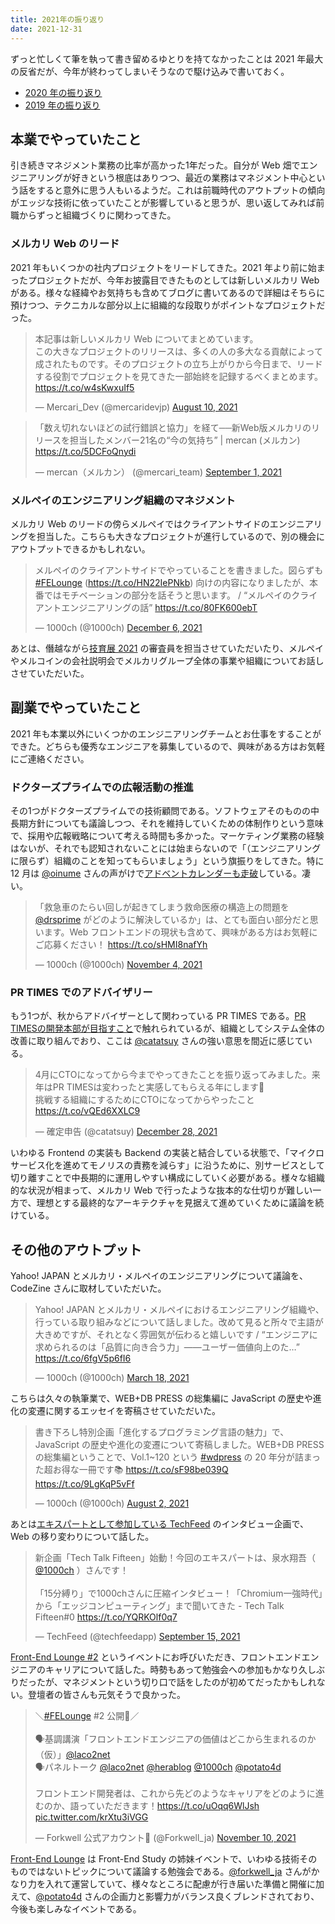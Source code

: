 ```yaml
---
title: 2021年の振り返り
date: 2021-12-31
---
```


ずっと忙しくて筆を執って書き留めるゆとりを持てなかったことは 2021 年最大の反省だが、今年が終わってしまいそうなので駆け込みで書いておく。

- [2020 年の振り返り](/posts/2020/look-back-over-2020.html)
- [2019 年の振り返り](/posts/2019/look-back-over-2019.html)

## 本業でやっていたこと

引き続きマネジメント業務の比率が高かった1年だった。自分が Web 畑でエンジニアリングが好きという根底はありつつ、最近の業務はマネジメント中心という話をすると意外に思う人もいるようだ。これは前職時代のアウトプットの傾向がエッジな技術に依っていたことが影響していると思うが、思い返してみれば前職からずっと組織づくりに関わってきた。

### メルカリ Web のリード

2021 年もいくつかの社内プロジェクトをリードしてきた。2021 年より前に始まったプロジェクトだが、今年お披露目できたものとしては新しいメルカリ Web がある。様々な経緯やお気持ちも含めてブログに書いてあるので詳細はそちらに預けつつ、テクニカルな部分以上に組織的な段取りがポイントなプロジェクトだった。

<blockquote class="twitter-tweet"><p lang="ja" dir="ltr">本記事は新しいメルカリ Web についてまとめています。<br>この大きなプロジェクトのリリースは、多くの人の多大なる貢献によって成されたものです。そのプロジェクトの立ち上がりから今日まで、リードする役割でプロジェクトを見てきた一部始終を記録するべくまとめます。<a href="https://t.co/w4sKwxuIf5">https://t.co/w4sKwxuIf5</a></p>&mdash; Mercari_Dev (@mercaridevjp) <a href="https://twitter.com/mercaridevjp/status/1425007919930646532?ref_src=twsrc%5Etfw">August 10, 2021</a></blockquote>

<blockquote class="twitter-tweet"><p lang="ja" dir="ltr">「数え切れないほどの試行錯誤と協力」を経て──新Web版メルカリのリリースを担当したメンバー21名の“今の気持ち” | mercan (メルカン) <a href="https://t.co/5DCFoQnydi">https://t.co/5DCFoQnydi</a></p>&mdash; mercan（メルカン） (@mercari_team) <a href="https://twitter.com/mercari_team/status/1433203016207765508?ref_src=twsrc%5Etfw">September 1, 2021</a></blockquote>

### メルペイのエンジニアリング組織のマネジメント

メルカリ Web のリードの傍らメルペイではクライアントサイドのエンジニアリングを担当した。こちらも大きなプロジェクトが進行しているので、別の機会にアウトプットできるかもしれない。

<blockquote class="twitter-tweet"><p lang="ja" dir="ltr">メルペイのクライアントサイドでやっていることを書きました。図らずも <a href="https://twitter.com/hashtag/FELounge?src=hash&amp;ref_src=twsrc%5Etfw">#FELounge</a> (<a href="https://t.co/HN22IePNkb">https://t.co/HN22IePNkb</a>) 向けの内容になりましたが、本番ではモチベーションの部分を話そうと思います。 / “メルペイのクライアントエンジニアリングの話” <a href="https://t.co/80FK600ebT">https://t.co/80FK600ebT</a></p>&mdash; 1000ch (@1000ch) <a href="https://twitter.com/1000ch/status/1467680316592914432?ref_src=twsrc%5Etfw">December 6, 2021</a></blockquote>

あとは、僭越ながら[技育展 2021](https://talent.supporterz.jp/geekten/2021/) の審査員を担当させていただいたり、メルペイやメルコインの会社説明会でメルカリグループ全体の事業や組織についてお話しさせていただいた。

## 副業でやっていたこと

2021 年も本業以外にいくつかのエンジニアリングチームとお仕事をすることができた。どちらも優秀なエンジニアを募集しているので、興味がある方はお気軽にご連絡ください。

### ドクターズプライムでの広報活動の推進

その1つがドクターズプライムでの技術顧問である。ソフトウェアそのものの中長期方針についても議論しつつ、それを維持していくための体制作りという意味で、採用や広報戦略について考える時間も多かった。マーケティング業務の経験はないが、それでも認知されないことには始まらないので「（エンジニアリングに限らず）組織のことを知ってもらいましょう」という旗振りをしてきた。特に 12 月は [@oinume](https://twitter.com/oinume) さんの声がけで[アドベントカレンダーも走破](https://blog.drsprime.com/entry/20211228)している。凄い。

<blockquote class="twitter-tweet"><p lang="ja" dir="ltr">「救急車のたらい回しが起きてしまう救命医療の構造上の問題を <a href="https://twitter.com/drsprime?ref_src=twsrc%5Etfw">@drsprime</a> がどのように解決しているか」は、とても面白い部分だと思います。Web フロントエンドの現状も含めて、興味がある方はお気軽にご応募ください！ <a href="https://t.co/sHMI8nafYh">https://t.co/sHMI8nafYh</a></p>&mdash; 1000ch (@1000ch) <a href="https://twitter.com/1000ch/status/1456080213499002886?ref_src=twsrc%5Etfw">November 4, 2021</a></blockquote>

### PR TIMES でのアドバイザリー

もう1つが、秋からアドバイザーとして関わっている PR TIMES である。[PR TIMESの開発本部が目指すこと](https://developers.prtimes.jp/2021/04/23/goals_dev_div/)で触れられているが、組織としてシステム全体の改善に取り組んでおり、ここは [@catatsuy](https://twitter.com/catatsuy) さんの強い意思を間近に感じている。

<blockquote class="twitter-tweet"><p lang="ja" dir="ltr">4月にCTOになってから今までやってきたことを振り返ってみました。来年はPR TIMESは変わったと実感してもらえる年にします🤣<br>挑戦する組織にするためにCTOになってからやったこと <a href="https://t.co/vQEd6XXLC9">https://t.co/vQEd6XXLC9</a></p>&mdash; 確定申告 (@catatsuy) <a href="https://twitter.com/catatsuy/status/1475642178227810305?ref_src=twsrc%5Etfw">December 28, 2021</a></blockquote>

いわゆる Frontend の実装も Backend の実装と結合している状態で、「マイクロサービス化を進めてモノリスの責務を減らす」に沿うために、別サービスとして切り離すことで中長期的に運用しやすい構成にしていく必要がある。様々な組織的な状況が相まって、メルカリ Web で行ったような抜本的な仕切りが難しい一方で、理想とする最終的なアーキテクチャを見据えて進めていくために議論を続けている。

## その他のアウトプット

Yahoo! JAPAN とメルカリ・メルペイのエンジニアリングについて議論を、CodeZine さんに取材していただいた。

<blockquote class="twitter-tweet"><p lang="ja" dir="ltr">Yahoo! JAPAN とメルカリ・メルペイにおけるエンジニアリング組織や、行っている取り組みなどについて話しました。改めて見ると所々で主語が大きめですが、それとなく雰囲気が伝わると嬉しいです / “エンジニアに求められるのは「品質に向き合う力」――ユーザー価値向上のた…” <a href="https://t.co/6fgV5p6fI6">https://t.co/6fgV5p6fI6</a></p>&mdash; 1000ch (@1000ch) <a href="https://twitter.com/1000ch/status/1372408517689180160?ref_src=twsrc%5Etfw">March 18, 2021</a></blockquote>

こちらは久々の執筆業で、WEB+DB PRESS の総集編に JavaScript の歴史や進化の変遷に関するエッセイを寄稿させていただいた。

<blockquote class="twitter-tweet"><p lang="ja" dir="ltr">書き下ろし特別企画「進化するプログラミング言語の魅力」で、JavaScript の歴史や進化の変遷について寄稿しました。WEB+DB PRESS の総集編ということで、Vol.1~120 という <a href="https://twitter.com/hashtag/wdpress?src=hash&amp;ref_src=twsrc%5Etfw">#wdpress</a> の 20 年分が詰まった超お得な一冊です📚 <a href="https://t.co/sF98be039Q">https://t.co/sF98be039Q</a> <a href="https://t.co/9LgKqP5vFf">https://t.co/9LgKqP5vFf</a></p>&mdash; 1000ch (@1000ch) <a href="https://twitter.com/1000ch/status/1422026776641896449?ref_src=twsrc%5Etfw">August 2, 2021</a></blockquote>

あとは[エキスパートとして参加している TechFeed](https://techfeed.io/people/@1000ch) のインタビュー企画で、Web の移り変わりについて話した。

<blockquote class="twitter-tweet"><p lang="ja" dir="ltr">新企画「Tech Talk Fifteen」始動！今回のエキスパートは、泉水翔吾（ <a href="https://twitter.com/1000ch?ref_src=twsrc%5Etfw">@1000ch</a> ）さんです！<br><br>「15分縛り」で1000chさんに圧縮インタビュー！「Chromium一強時代」から「エッジコンピューティング」まで聞いてきた - Tech Talk Fifteen#0 <a href="https://t.co/YQRKOlf0q7">https://t.co/YQRKOlf0q7</a></p>&mdash; TechFeed (@techfeedapp) <a href="https://twitter.com/techfeedapp/status/1437994941020467201?ref_src=twsrc%5Etfw">September 15, 2021</a></blockquote>

[Front-End Lounge #2](https://forkwell.connpass.com/event/230632/) というイベントにお呼びいただき、フロントエンドエンジニアのキャリアについて話した。時勢もあって勉強会への参加もかなり久しぶりだったが、マネジメントという切り口で話をしたのが初めてだったかもしれない。登壇者の皆さんも元気そうで良かった。

<blockquote class="twitter-tweet"><p lang="ja" dir="ltr">＼<a href="https://twitter.com/hashtag/FELounge?src=hash&amp;ref_src=twsrc%5Etfw">#FELounge</a> #2 公開🎉／<br><br>🗣基調講演「フロントエンドエンジニアの価値はどこから生まれるのか（仮）」<a href="https://twitter.com/laco2net?ref_src=twsrc%5Etfw">@laco2net</a><br>🗣パネルトーク <a href="https://twitter.com/laco2net?ref_src=twsrc%5Etfw">@laco2net</a> <a href="https://twitter.com/herablog?ref_src=twsrc%5Etfw">@herablog</a> <a href="https://twitter.com/1000ch?ref_src=twsrc%5Etfw">@1000ch</a> <a href="https://twitter.com/potato4d?ref_src=twsrc%5Etfw">@potato4d</a><br><br>フロントエンド開発者は、これから先どのようなキャリアをどのように進むのか、語っていただきます！<a href="https://t.co/uOqq6WlJsh">https://t.co/uOqq6WlJsh</a> <a href="https://t.co/krXtu3iVGG">pic.twitter.com/krXtu3iVGG</a></p>&mdash; Forkwell 公式アカウント🤖 (@Forkwell_ja) <a href="https://twitter.com/Forkwell_ja/status/1458334712703840259?ref_src=twsrc%5Etfw">November 10, 2021</a></blockquote>

[Front-End Lounge](https://codezine.jp/article/detail/14915) は Front-End Study の姉妹イベントで、いわゆる技術そのものではないトピックについて議論する勉強会である。[@forkwell_ja](https://twitter.com/forkwell_ja) さんがかなり力を入れて運営していて、様々なところに配慮が行き届いた準備と開催に加えて、[@potato4d](https://twitter.com/potato4d) さんの企画力と影響力がバランス良くブレンドされており、今後も楽しみなイベントである。
